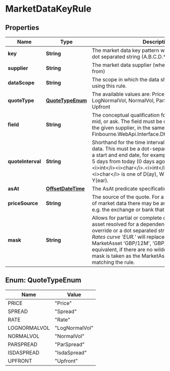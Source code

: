 

# MarketDataKeyRule

## Properties

Name | Type | Description | Notes
------------ | ------------- | ------------- | -------------
**key** | **String** | The market data key pattern which this is a rule for. A dot separated string (A.B.C.D.*) | 
**supplier** | **String** | The market data supplier (where the data comes from) | 
**dataScope** | **String** | The scope in which the data should be found when using this rule. | 
**quoteType** | [**QuoteTypeEnum**](#QuoteTypeEnum) | The available values are: Price, Spread, Rate, LogNormalVol, NormalVol, ParSpread, IsdaSpread, Upfront | 
**field** | **String** | The conceptual qualification for the field, such as bid, mid, or ask.  The field must be one of a defined set for the given supplier, in the same way as it  is for the Finbourne.WebApi.Interface.Dto.Quotes.QuoteSeriesId | 
**quoteInterval** | **String** | Shorthand for the time interval used to select market data. This must be a dot-separated string              nominating a start and end date, for example &#39;5D.0D&#39; to look back 5 days from today (0 days ago). The syntax              is &lt;i&gt;int&lt;/i&gt;&lt;i&gt;char&lt;/i&gt;.&lt;i&gt;int&lt;/i&gt;&lt;i&gt;char&lt;/i&gt;, where &lt;i&gt;char&lt;/i&gt; is one of D(ay), W(eek), M(onth) or Y(ear). |  [optional]
**asAt** | [**OffsetDateTime**](OffsetDateTime.md) | The AsAt predicate specification. |  [optional]
**priceSource** | **String** | The source of the quote. For a given provider/supplier of market data there may be an additional qualifier, e.g. the exchange or bank that provided the quote |  [optional]
**mask** | **String** | Allows for partial or complete override of the market asset resolved for a dependency  Either a named override or a dot separated string (A.B.C.D.*).  e.g. for Rates curve &#39;EUR.*&#39; will replace the resolve MarketAsset &#39;GBP/12M&#39;, &#39;GBP/3M&#39; with the EUR equivalent, if there  are no wildcards in the mask, the mask is taken as the MarketAsset for any dependency matching the rule. |  [optional]



## Enum: QuoteTypeEnum

Name | Value
---- | -----
PRICE | &quot;Price&quot;
SPREAD | &quot;Spread&quot;
RATE | &quot;Rate&quot;
LOGNORMALVOL | &quot;LogNormalVol&quot;
NORMALVOL | &quot;NormalVol&quot;
PARSPREAD | &quot;ParSpread&quot;
ISDASPREAD | &quot;IsdaSpread&quot;
UPFRONT | &quot;Upfront&quot;



